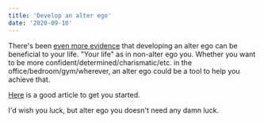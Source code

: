 ```yaml
---
title: 'Develop an alter ego'
date: '2020-09-10'
---
```


There's been [even more evidence](https://www.bbc.com/worklife/article/20200817-the-batman-effect-how-having-an-alter-ego-empowers-you) that developing an alter ego can be beneficial to your life. "Your life" as in non-alter ego you. Whether you want to be more confident/determined/charismatic/etc. in the office/bedroom/gym/wherever, an alter ego could be a tool to help you achieve that. 

[Here](https://www.aboutsocialanxiety.com/creating-an-alter-ego/) is a good article to get you started.

I'd wish you luck, but alter ego you doesn't need any damn luck.